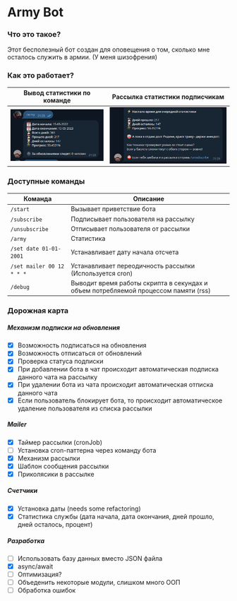 # Army Bot
### Что это такое?
Этот бесполезный бот создан для оповещения о том, сколько мне осталось служить в армии.
(У меня шизофрения)
### Как это работает?
|Вывод статистики по команде|Рассылка статистики подписчикам|
|---|---|
|![scr2](assets/scr1.png)|![scr2](assets/scr2.png)|
### Доступные команды
|Команда                    |Описание                                                                           |
|---------------------------|-----------------------------------------------------------------------------------|
|`/start`                   |Вызывает приветствие бота                                                          |
|`/subscribe`               |Подписывает пользователя на рассылку                                               |
|`/unsubscribe`             |Отписывает пользователя от рассылки                                                |
|`/army`                    |Статистика                                                                         |
|`/set date 01-01-2001`     |Устанавливает дату начала отсчета                                                  |
|`/set mailer 00 12 * * *`  |Устанавливает переодичность рассылки (Используется cron)                           |
|`/debug`                   |Выводит время работы скрипта в секундах и объем потребляемой процеcсом памяти (rss)|

### Дорожная карта
  ##### Механизм подписки на обновления
  - [x] Возможность подписаться на обновления
  - [x] Возможность отписаться от обновлений
  - [x] Проверка статуса подписки
  - [x] При добавлении бота в чат происходит автоматическая подписка данного чата на рассылку
  - [x] При удалении бота из чата происходит автоматическая отписка данного чата
  - [x] Если пользователь блокирует бота, то происходит автоматическое удаление пользователя из списка рассылки
  ##### Mailer
  - [x] Таймер рассылки (cronJob)
  - [ ] Установка cron-паттерна через команду бота
  - [x] Механизм рассылки
  - [x] Шаблон сообщения рассылки
  - [x] Приколясики в рассылке
  ##### Счетчики
  - [x] Установка даты (needs some refactoring)
  - [x] Статистика службы (дата начала, дата окончания, дней прошло, дней осталось, процент)
  ##### Разработка
  - [ ] Использовать базу данных вместо JSON файла
  - [x] async/await
  - [ ] Оптимизация?
  - [ ] Объеденить некоторые модули, слишком много ООП
  - [ ] Обработка ошибок
